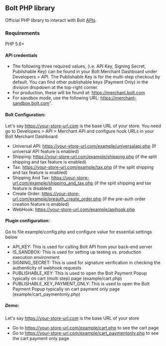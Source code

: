 ## Bolt PHP library

Official PHP library to interact with Bolt [APIs](https://docs.bolt.com/reference).

### Requirements

PHP 5.6+

#### API credentials
* The following three required values, (i.e. API Key, Signing Secret, Publishable Key) can be found in your Bolt Merchant Dashboard under Developers > API. The Publishable Key is for the multi-step checkout by default. You can find other publishable keys (Payment Only) in the division dropdown at the top-right corner.
* For production, these will be found at: https://merchant.bolt.com
* For sandbox mode, use the following URL: https://merchant-sandbox.bolt.com".

#### Bolt Configuration:

Let's say https://your-store-url.com is the base URL of your store. You need go to Developers > API > Merchant API and configure hook URLs in your Bolt Merchant Dashboard

* Universal API: https://your-store-url.com/example/universalapi.php (If universal API feature is enabled) 
* Shipping: https://your-store-url.com/example/shipping.php (if the split shipping and tax feature is enabled)
* Tax: https://your-store-url.com/example/tax.php (if the split shipping and tax feature is enabled) 
* Shipping And Tax: https://your-store-url.com/example/shipping_and_tax.php (if the split shipping and tax feature is disabled) 
* Create Order: https://your-store-url.com/example/preauth_create_order.php (if the pre-auth order creation feature is enabled)
* WebHook: https://your-store-url.com/example/apihook.php 


#### Plugin configuration: 
Go to file example/config.php and configure value for essential settings below
* API_KEY: This is used for calling Bolt API from your back-end server
* IS_SANDBOX: This is used for setting up testing vs. production execution environment
* SIGNING_SECRET: This is used for signature verification in checking the authenticity of webhook requests
* PUBLISHABLE_KEY: This is used to open the Bolt Payment Popup typically on cart (multi step) page (example/cart.php)
* PUBLISHABLE_KEY_PAYMENT_ONLY: This is used to open the Bolt Payment Popup typically on cart payment only page (example/cart_paymentonly.php)

##### Demo: 
Let's say https://your-store-url.com is the base URL of your store
* Go to https://your-store-url.com/example/cart.php to see the cart page
* Go to https://your-store-url.com/example/cart_paymentonly.php to see the cart payment only page

